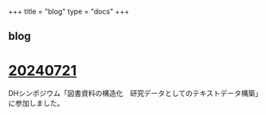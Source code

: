 +++
title = "blog"
type  = "docs"
+++

## blog

# [20240721](20240721)

DHシンポジウム「図書資料の構造化　研究データとしてのテキストデータ構築」に参加しました。